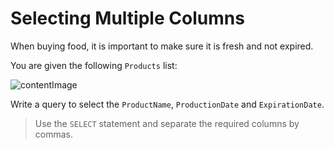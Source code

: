 # Selecting Multiple Columns

When buying food, it is important to make sure it is fresh and not expired.

You are given the following `Products` list:

![contentImage](https://api.sololearn.com/DownloadFile?id=4512)

Write a query to select the `ProductName`, `ProductionDate` and `ExpirationDate`.

>Use the `SELECT` statement and separate the required columns by commas.